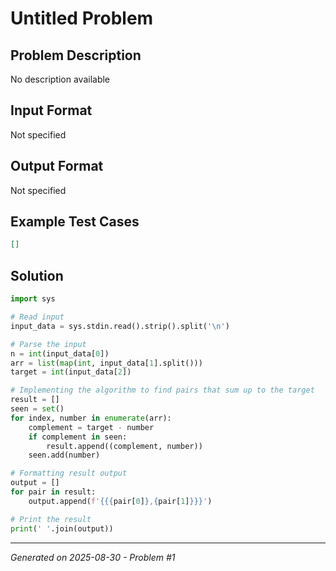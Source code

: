 # Untitled Problem

## Problem Description
No description available

## Input Format
Not specified

## Output Format
Not specified

## Example Test Cases
```json
[]
```

## Solution
```python
import sys

# Read input
input_data = sys.stdin.read().strip().split('\n')

# Parse the input
n = int(input_data[0])
arr = list(map(int, input_data[1].split()))
target = int(input_data[2])

# Implementing the algorithm to find pairs that sum up to the target
result = []
seen = set()
for index, number in enumerate(arr):
    complement = target - number
    if complement in seen:
        result.append((complement, number))
    seen.add(number)

# Formatting result output
output = []
for pair in result:
    output.append(f'{{{pair[0]},{pair[1]}}}')

# Print the result
print(' '.join(output))
```

---
*Generated on 2025-08-30 - Problem #1*